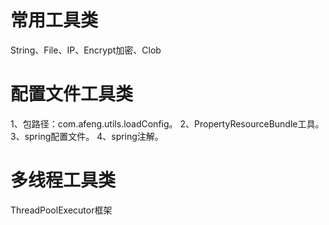 # 常用工具类
String、File、IP、Encrypt加密、Clob
# 配置文件工具类
1、包路径：com.afeng.utils.loadConfig。  2、PropertyResourceBundle工具。  3、spring配置文件。  4、spring注解。
# 多线程工具类
ThreadPoolExecutor框架
